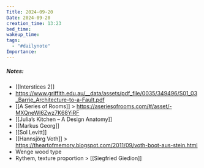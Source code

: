 ```yaml
---
Title: 2024-09-20
Date: 2024-09-20
creation_time: 13:23
bed_time: 
wakeup_time: 
tags:
  - "#dailynote"
Importance:
---
```

##### Notes:
- [[Interstices 2]]
- https://www.griffith.edu.au/__data/assets/pdf_file/0035/349496/S01_03_Barrie_Architecture-to-a-Fault.pdf
- [[A Series of Rooms]] > https://aseriesofrooms.com/#/asset/-MXQneWl6Zwz7K68YiRF
- [[Julia’s Kitchen – A Design Anatomy]]
- [[Markus Georg]]
- [[Sol Levitt]]
- [[Hannsjörg Voth]] > https://theartofmemory.blogspot.com/2011/09/voth-boot-aus-stein.html
- Wenge wood type
- Rythem, texture proportion > [[Siegfried Giedion]]